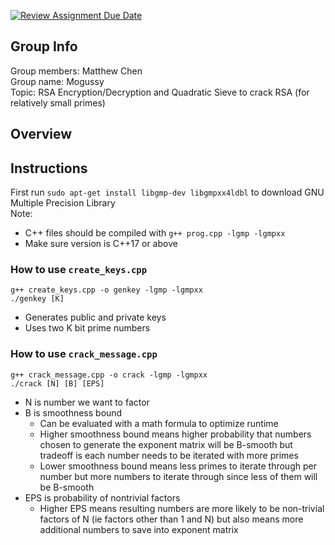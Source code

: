 [![Review Assignment Due Date](https://classroom.github.com/assets/deadline-readme-button-24ddc0f5d75046c5622901739e7c5dd533143b0c8e959d652212380cedb1ea36.svg)](https://classroom.github.com/a/ecp4su41)

## Group Info
Group members: Matthew Chen  
Group name: Mogussy  
Topic: RSA Encryption/Decryption and Quadratic Sieve to crack RSA (for relatively small primes)  

## Overview


## Instructions
First run `sudo apt-get install libgmp-dev libgmpxx4ldbl` to download GNU Multiple Precision Library  
Note: 
- C++ files should be compiled with `g++ prog.cpp -lgmp -lgmpxx`  
- Make sure version is C++17 or above

### How to use `create_keys.cpp`  
`g++ create_keys.cpp -o genkey -lgmp -lgmpxx`  
`./genkey [K]`  
- Generates public and private keys
- Uses two K bit prime numbers

### How to use `crack_message.cpp`  
`g++ crack_message.cpp -o crack -lgmp -lgmpxx`  
`./crack [N] [B] [EPS]`  
- N is number we want to factor  
- B is smoothness bound 
    - Can be evaluated with a math formula to optimize runtime
    - Higher smoothness bound means higher probability that numbers chosen to generate the exponent matrix will be B-smooth but tradeoff is each number needs to be iterated with more primes
    - Lower smoothness bound means less primes to iterate through per number but more numbers to iterate through since less of them will be B-smooth
- EPS is probability of nontrivial factors
    - Higher EPS means resulting numbers are more likely to be non-trivial factors of N (ie factors other than 1 and N) but also means more additional numbers to save into exponent matrix